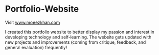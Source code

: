 # Portfolio-Website

Visit 
www.moeezkhan.com

I created this portfolio website to better display my passion and interest in developing technology and self-learning. The website gets updated with new projects and improvements (coming from critique, feedback, and general evaluation) frequently!
